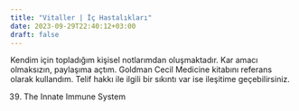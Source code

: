 ```yaml
---
title: "Vitaller | İç Hastalıkları"
date: 2023-09-29T22:40:12+03:00
draft: false
---
```

Kendim için topladığım kişisel notlarımdan oluşmaktadır.
Kar amacı olmaksızın, paylaşıma açtım.
Goldman Cecil Medicine kitabını referans olarak kullandım.
Telif hakkı ile ilgili bir sıkıntı var ise ileşitime geçebilirsiniz.

39. The Innate Immune System
